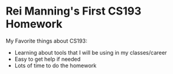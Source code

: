 # Rei Manning's First CS193 Homework

My Favorite things about CS193:

- Learning about tools that I will be using in my classes/career
- Easy to get help if needed
- Lots of time to do the homework
